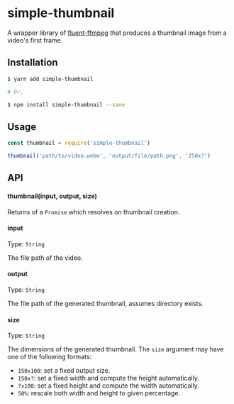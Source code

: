 # simple-thumbnail 

A wrapper library of [fluent-ffmpeg](https://www.npmjs.com/package/fluent-ffmpeg) that produces a thumbnail image from a video's first frame.

## Installation

```bash
$ yarn add simple-thumbnail

# Or,

$ npm install simple-thumbnail --save
```

## Usage

```js
const thumbnail = require('simple-thumbnail')

thumbnail('path/to/video.webm', 'output/file/path.png', '250x?')
```

## API

#### thumbnail(input, output, size)

Returns of a `Promise` which resolves on thumbnail creation.

#### input

Type: `String`

The file path of the video.

#### output

Type: `String`

The file path of the generated thumbnail, assumes directory exists.

#### size

Type: `String`

The dimensions of the generated thumbnail. The `size` argument may have one of the following formats:

* `150x100`: set a fixed output size.
* `150x?`: set a fixed width and compute the height automatically.
* `?x100`: set a fixed height and compute the width automatically.
* `50%`: rescale both width and height to given percentage.
